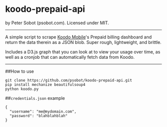 # koodo-prepaid-api

by Peter Sobot (psobot.com). Licensed under MIT.

---

A simple script to scrape [Koodo Mobile](http://koodomobile.com)'s Prepaid billing dashboard
and return the data therein as a JSON blob. Super rough, lightweight, and brittle.

Includes a D3.js graph that you can look at to view your usage over time,
as well as a cronjob that can automatically fetch data from Koodo.

---

##How to use

    git clone https://github.com/psobot/koodo-prepaid-api.git
    pip install mechanize beautifulsoup4
    python koodo.py


##`credentials.json` example

    {
      "username": "me@mydomain.com",
      "password": "blahblahblah"  
    }
